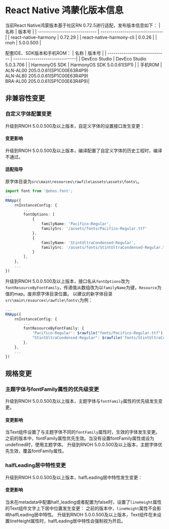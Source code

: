 # React Native 鸿蒙化版本信息
当前React Native鸿蒙版本基于社区RN 0.72.5进行适配，发布版本信息如下：
| 名称                          | 版本号                            |
| ----------------------------- | -------------------------------|
| react-native-harmony          | 0.72.29                     |
| react-native-harmony-cli                          | 0.0.26                          |
| rnoh                | 5.0.0.500                |

配套IDE、SDK版本和手机ROM：
| 名称                          | 版本号                            |
| ----------------------------- | -------------------------------|
| DevEco Studio          | DevEco Studio 5.0.3.706                     |
| HarmonyOS SDK          | HarmonyOS SDK 5.0.0.61(SP1)                         |
| 手机ROM                | ALN-AL00 205.0.0.61(SP1C00E63R4P9) <br> ALN-AL80 205.0.0.61(SP1C00E63R4P9)  <br> BRA-AL00 205.0.0.61(SP1C00E63R4P9)|

## 非兼容性变更

### 自定义字体配置变更

升级到RNOH 5.0.0.500及以上版本，自定义字体的设置接口发生变更：

#### 变更影响

升级到RNOH 5.0.0.500及以上版本，编译配置了自定义字体的历史工程时，编译不通过。

#### 适配指导

原字体目录为`src\main\resources\rawfile\assets\assets\fonts\`。
```typescript
import font from '@ohos.font';
...
RNApp({
    rnInstanceConfig: {
        ...
        fontOptions: [
            {
                familyName: 'Pacifico-Regular',
                familySrc: '/assets/fonts/Pacifico-Regular.ttf'
            },
            {
                familyName: 'StintUltraCondensed-Regular',
                familySrc: '/assets/fonts/StintUltraCondensed-Regular.ttf'
            }
        ],
    },
    ...
})
```

升级到RNOH 5.0.0.500及以上版本，接口名从`fontOptions`改为`fontResourceByFontFamily`，传递值从数组改为以`familyName`为键，`Resource`为值的map。废弃原字体目录位置。
以建议的新字体目录`src\main\resources\rawfile\fonts\`为例：
```typescript
...
RNApp({
    rnInstanceConfig: {
        ...
        fontResourceByFontFamily: {
            'Pacifico-Regular': $rawfile("fonts/Pacifico-Regular.ttf"),
            "StintUltraCondensed-Regular": $rawfile('fonts/StintUltraCondensed-Regular.ttf'),
        },
    },
    ...
})
```

## 规格变更

### 主题字体与fontFamily属性的优先级变更

升级到RNOH 5.0.0.500及以上版本，主题字体与`fontFamily`属性的优先级发生变更。

#### 变更影响

当Text组件设置了与主题字体不同的`fontFamily`属性时，生效的字体发生变更。
之前的版本中，fontFamily属性优先生效。当没有设置fontFamily属性或设为undefined时，使用主题字体。
升级到RNOH 5.0.0.500及以上版本，主题字体优先生效，覆盖fontFamily属性。

### halfLeading居中特性变更

升级到RNOH 5.0.0.500及以上版本，halfLeading居中特性发生变更：

#### 变更影响

当未在metadata中配置half_leading或者配置为false时，设置了`lineHeight`属性的Text组件文字上下居中位置发生变更：
之前的版本中，`lineHeight`属性不会影响halfLeading居中特性。
升级到RNOH 5.0.0.500及以上版本，Text组件在未设置lineHeight属性时，halfLeading居中特性会强制视为开启。